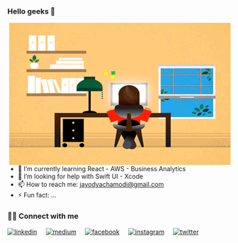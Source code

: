 ### Hello geeks 👋

<img align ="right" alt ="gif" src = "https://github.com/ChamodiJayodya/ChamodiJayodya/blob/main/girl.gif" height= "320" width= "500">

- 🌱 I’m currently learning React - AWS - Business Analytics
- 🤔 I’m looking for help with Swift UI - Xcode
- 📫 How to reach me: jayodyachamodi@gmail.com
- ⚡ Fun fact: ...

<h3>🙋‍♀️ Connect with me </h3>

<a href="https://www.linkedin.com/in/chamodi-jayodya-a15760181/"><img src='https://cdn.jsdelivr.net/npm/simple-icons@3.0.1/icons/linkedin.svg' alt='linkedin' height='40'></a> &nbsp; &nbsp; 
<a href="https://jayodyachamodi.medium.com/"><img src='https://cdn.jsdelivr.net/npm/simple-icons@3.0.1/icons/medium.svg' alt='medium' height='40'></a> &nbsp; &nbsp; 
<a href="https://www.facebook.com/chamodi.jayodya"><img src='https://cdn.jsdelivr.net/npm/simple-icons@3.0.1/icons/facebook.svg' alt='facebook' height='40'></a>
&nbsp; &nbsp;
<a href="https://www.instagram.com/chamodi_jayodya/?hl=en"><img src='https://cdn.jsdelivr.net/npm/simple-icons@3.0.1/icons/instagram.svg' alt='instagram' height='40'></a> &nbsp; &nbsp;
<a href="https://twitter.com/ChamodiJayodya"><img src='https://cdn.jsdelivr.net/npm/simple-icons@3.0.1/icons/twitter.svg' alt='twitter' height='40'></a> 
